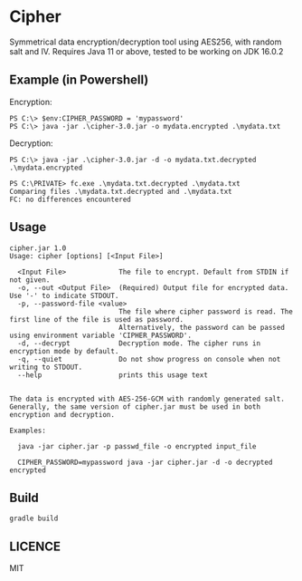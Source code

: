 

# Cipher

Symmetrical data encryption/decryption tool using AES256, with random salt and IV. Requires Java 11 or above, tested to be working on JDK 16.0.2

## Example (in Powershell)

Encryption:
```
PS C:\> $env:CIPHER_PASSWORD = 'mypassword'
PS C:\> java -jar .\cipher-3.0.jar -o mydata.encrypted .\mydata.txt
```

Decryption:
```
PS C:\> java -jar .\cipher-3.0.jar -d -o mydata.txt.decrypted .\mydata.encrypted

PS C:\PRIVATE> fc.exe .\mydata.txt.decrypted .\mydata.txt
Comparing files .\mydata.txt.decrypted and .\mydata.txt
FC: no differences encountered

```

## Usage

```
cipher.jar 1.0
Usage: cipher [options] [<Input File>]

  <Input File>             The file to encrypt. Default from STDIN if not given.
  -o, --out <Output File>  (Required) Output file for encrypted data. Use '-' to indicate STDOUT.
  -p, --password-file <value>
                           The file where cipher password is read. The first line of the file is used as password.
                           Alternatively, the password can be passed using environment variable 'CIPHER_PASSWORD'.
  -d, --decrypt            Decryption mode. The cipher runs in encryption mode by default.
  -q, --quiet              Do not show progress on console when not writing to STDOUT.
  --help                   prints this usage text


The data is encrypted with AES-256-GCM with randomly generated salt.
Generally, the same version of cipher.jar must be used in both encryption and decryption.

Examples:

  java -jar cipher.jar -p passwd_file -o encrypted input_file

  CIPHER_PASSWORD=mypassword java -jar cipher.jar -d -o decrypted encrypted
```

## Build

```
gradle build
```

## LICENCE

MIT
